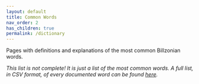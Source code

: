 ```yaml
---
layout: default
title: Common Words
nav_order: 2
has_children: true
permalink: /dictionary
---
```


Pages with definitions and explanations of the most common Billzonian words.  

*This list is not complete! It is just a list of the most common words.*
*A full list, in CSV format, of every documented word can be found [here](../vocabulary.csv).*